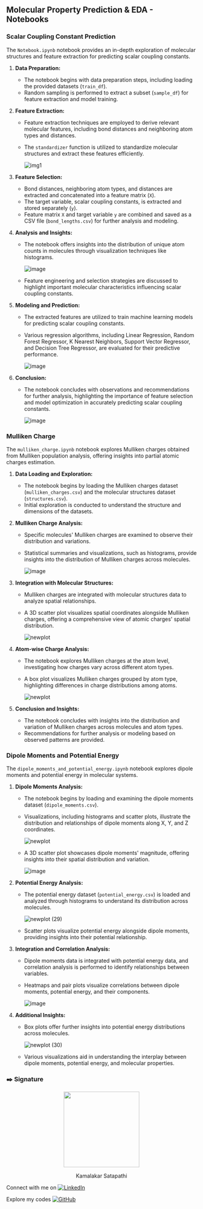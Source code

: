 ## Molecular Property Prediction & EDA - Notebooks


### Scalar Coupling Constant Prediction 

The `Notebook.ipynb` notebook provides an in-depth exploration of molecular structures and feature extraction for predicting scalar coupling constants. 

1. **Data Preparation:**
   - The notebook begins with data preparation steps, including loading the provided datasets (`train_df`).
   - Random sampling is performed to extract a subset (`sample_df`) for feature extraction and model training.

2. **Feature Extraction:**
   - Feature extraction techniques are employed to derive relevant molecular features, including bond distances and neighboring atom types and distances.
   - The `standardizer` function is utilized to standardize molecular structures and extract these features efficiently.
   
      ![img1](https://github.com/Sgvkamalakar/Sgvkamalakar/assets/103712713/e1f0b4dd-87c7-4b63-a942-8cc1e3acdf43)

3. **Feature Selection:**
   - Bond distances, neighboring atom types, and distances are extracted and concatenated into a feature matrix (`X`).
   - The target variable, scalar coupling constants, is extracted and stored separately (`y`).
   - Feature matrix `X` and target variable `y` are combined and saved as a CSV file (`bond_lengths.csv`) for further analysis and modeling.

4. **Analysis and Insights:**
   - The notebook offers insights into the distribution of unique atom counts in molecules through visualization techniques like histograms.
  
      ![image](https://github.com/Sgvkamalakar/Sgvkamalakar/assets/103712713/642ac187-61f4-4795-a2d7-b53ac6869d39)

   - Feature engineering and selection strategies are discussed to highlight important molecular characteristics influencing scalar coupling constants.

5. **Modeling and Prediction:**
   - The extracted features are utilized to train machine learning models for predicting scalar coupling constants.
   - Various regression algorithms, including Linear Regression, Random Forest Regressor, K Nearest Neighbors, Support Vector Regressor, and Decision Tree Regressor, are evaluated for their predictive performance.
   
      ![image](https://github.com/Sgvkamalakar/Sgvkamalakar/assets/103712713/a4685674-218a-4b06-9d2b-a4d4ec27b73c)

6. **Conclusion:**
   - The notebook concludes with observations and recommendations for further analysis, highlighting the importance of feature selection and model optimization in accurately predicting scalar coupling constants.
   
      ![image](https://github.com/Sgvkamalakar/Sgvkamalakar/assets/103712713/7cec01b1-c254-4b1d-8991-f47b871387a5)

### Mulliken Charge 

The `mulliken_charge.ipynb` notebook explores Mulliken charges obtained from Mulliken population analysis, offering insights into partial atomic charges estimation.

1. **Data Loading and Exploration:**
   - The notebook begins by loading the Mulliken charges dataset (`mulliken_charges.csv`) and the molecular structures dataset (`structures.csv`).
   - Initial exploration is conducted to understand the structure and dimensions of the datasets.

2. **Mulliken Charge Analysis:**
   - Specific molecules' Mulliken charges are examined to observe their distribution and variations.
   - Statistical summaries and visualizations, such as histograms, provide insights into the distribution of Mulliken charges across molecules.
      
      ![image](https://github.com/Sgvkamalakar/Sgvkamalakar/assets/103712713/7ad7edf9-326c-45cc-ab28-11ff50acc358)

3. **Integration with Molecular Structures:**
   - Mulliken charges are integrated with molecular structures data to analyze spatial relationships.
   - A 3D scatter plot visualizes spatial coordinates alongside Mulliken charges, offering a comprehensive view of atomic charges' spatial distribution.
      
      ![newplot](https://github.com/Sgvkamalakar/Sgvkamalakar/assets/103712713/75d5aec6-f62d-49f8-a279-408fcaa3b789)

4. **Atom-wise Charge Analysis:**
   - The notebook explores Mulliken charges at the atom level, investigating how charges vary across different atom types.
   - A box plot visualizes Mulliken charges grouped by atom type, highlighting differences in charge distributions among atoms.
      
      ![newplot](https://github.com/Sgvkamalakar/Sgvkamalakar/assets/103712713/6dcff582-5124-4e77-8679-897c5a7c081d)

5. **Conclusion and Insights:**
   - The notebook concludes with insights into the distribution and variation of Mulliken charges across molecules and atom types.
   - Recommendations for further analysis or modeling based on observed patterns are provided.

### Dipole Moments and Potential Energy

The `dipole_moments_and_potential_energy.ipynb` notebook explores dipole moments and potential energy in molecular systems.

1. **Dipole Moments Analysis:**
   - The notebook begins by loading and examining the dipole moments dataset (`dipole_moments.csv`).
   - Visualizations, including histograms and scatter plots, illustrate the distribution and relationships of dipole moments along X, Y, and Z coordinates.

      ![newplot](https://github.com/Sgvkamalakar/Sgvkamalakar/assets/103712713/4ac0ab70-ac13-4f1b-bc6b-00d5fba2de5f)
   
   - A 3D scatter plot showcases dipole moments' magnitude, offering insights into their spatial distribution and variation.
   
      ![image](https://github.com/Sgvkamalakar/Sgvkamalakar/assets/103712713/5593b3a8-eed0-400e-8afe-d82952942343)

2. **Potential Energy Analysis:**
   - The potential energy dataset (`potential_energy.csv`) is loaded and analyzed through histograms to understand its distribution across molecules.

      ![newplot (29)](https://github.com/Sgvkamalakar/Sgvkamalakar/assets/103712713/97f3d9ea-60dc-42c1-a65c-1f17deb81ed5)

   - Scatter plots visualize potential energy alongside dipole moments, providing insights into their potential relationship.

3. **Integration and Correlation Analysis:**
   - Dipole moments data is integrated with potential energy data, and correlation analysis is performed to identify relationships between variables.
   - Heatmaps and pair plots visualize correlations between dipole moments, potential energy, and their components.

      ![image](https://github.com/Sgvkamalakar/Sgvkamalakar/assets/103712713/c78812f0-aff0-4107-a3a7-2d63855c5895)

4. **Additional Insights:**
   - Box plots offer further insights into potential energy distributions across molecules.

      ![newplot (30)](https://github.com/Sgvkamalakar/Sgvkamalakar/assets/103712713/b6aaa9dc-8839-4811-bcd6-cdcc26e7f0e7)

   - Various visualizations aid in understanding the interplay between dipole moments, potential energy, and molecular properties.


### ✒️ **Signature**

<p align="center">
  <img src="https://github.com/sgvkamalakar.png" height="200" width="200"/>
</p>
<p align="center">
  Kamalakar Satapathi
</p>

 
Connect with me on [![LinkedIn](https://img.shields.io/badge/-Kamalakar_Satapathi-0077B5?style=flat-square&logo=linkedin&logoColor=white)](https://www.linkedin.com/in/sgvkamalakar)

Explore my codes [![GitHub](https://img.shields.io/badge/-Sgvkamalakar-181717?style=flat-square&logo=github)](https://github.com/sgvkamalakar)

